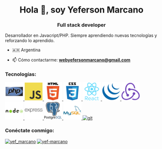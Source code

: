 <h1 align="center">Hola 👋, soy Yeferson Marcano</h1>
<h3 align="center">Full stack developer</h3>
<p>Desarrollador en Javacript/PHP. Siempre aprendiendo nuevas tecnologías y reforzando lo aprendido. </p>

- 🇦🇷 Argentina

- 📫 Cómo contactarme: **webyefersonmarcano@gmail.com**

<h3 align="left">Tecnologías:</h3>
<p align="left"> <a href="https://en.wikipedia.org/wiki/PHP" target="_blank"> <img src="https://raw.githubusercontent.com/devicons/devicon/master/icons/php/php-original.svg" alt="php" width="60" height="60"/> </a> <a href="https://en.wikipedia.org/wiki/JavaScript" target="_blank"> <img src="https://raw.githubusercontent.com/devicons/devicon/master/icons/javascript/javascript-original.svg" alt="javascript" width="60" height="60"/> </a> <a href="https://en.wikipedia.org/wiki/HTML5" target="_blank"> <img src="https://raw.githubusercontent.com/devicons/devicon/master/icons/html5/html5-original-wordmark.svg" alt="html5" width="60" height="60"/> </a> <a href="https://en.wikipedia.org/wiki/CSS" target="_blank"> <img src="https://raw.githubusercontent.com/devicons/devicon/master/icons/css3/css3-original-wordmark.svg" alt="css3" width="60" height="60"/> </a> <a href="https://en.wikipedia.org/wiki/React_(JavaScript_library)" target="_blank"> <img src="https://raw.githubusercontent.com/devicons/devicon/master/icons/react/react-original-wordmark.svg" alt="react" width="60" height="60"/> </a><a href="https://en.wikipedia.org/wiki/JQuery" target="_blank"> <img src="https://raw.githubusercontent.com/devicons/devicon/master/icons/jquery/jquery-original.svg" alt="react" width="60" height="60"/> </a> </a> <a href="https://en.wikipedia.org/wiki/Redux_(JavaScript_library)" target="_blank"> <img src="https://raw.githubusercontent.com/devicons/devicon/master/icons/redux/redux-original.svg" alt="redux" width="60" height="60"/> </a> <a href="https://en.wikipedia.org/wiki/Node.js" target="_blank"> <img src="https://raw.githubusercontent.com/devicons/devicon/master/icons/nodejs/nodejs-original-wordmark.svg" alt="nodejs" width="60" height="60"/> </a> <a href="https://en.wikipedia.org/wiki/Express.js" target="_blank"> <img src="https://raw.githubusercontent.com/devicons/devicon/master/icons/express/express-original-wordmark.svg" alt="express" width="60" height="60"/> </a> <a href="https://en.wikipedia.org/wiki/PostgreSQL" target="_blank"> <img src="https://raw.githubusercontent.com/devicons/devicon/master/icons/postgresql/postgresql-original-wordmark.svg" alt="postgresql" width="60" height="60"/> </a><a href="https://en.wikipedia.org/wiki/MySQL" target="_blank"> <img src="https://raw.githubusercontent.com/devicons/devicon/master/icons/mysql/mysql-original-wordmark.svg" alt="git" width="60" height="60"/> </a><a href="https://en.wikipedia.org/wiki/Git" target="_blank"> <img src="https://www.vectorlogo.zone/logos/git-scm/git-scm-icon.svg" alt="git" width="60" height="60"/> </a> </p>

<h3 align="left">Conéctate conmigo:</h3>
<p align="left">
<a href="https://twitter.com/yef_marcano" target="blank"><img align="center" src="https://cdn.jsdelivr.net/npm/simple-icons@3.0.1/icons/twitter.svg" alt="yef_marcano" height="40" width="50" /></a>
<a href="https://www.linkedin.com/in/yef-marcano/" target="blank"><img align="center" src="https://cdn.jsdelivr.net/npm/simple-icons@3.0.1/icons/linkedin.svg" alt="yef-marcano" height="40" width="50" /></a>
</p>
